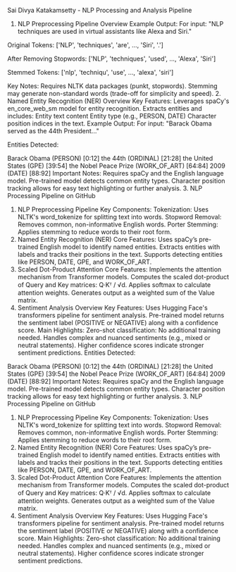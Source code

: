 Sai Divya Katakamsetty - NLP Processing and Analysis Pipeline
1. NLP Preprocessing Pipeline Overview
Example Output:
For input: "NLP techniques are used in virtual assistants like Alexa and Siri."

Original Tokens:
['NLP', 'techniques', 'are', ..., 'Siri', '.']

After Removing Stopwords:
['NLP', 'techniques', 'used', ..., 'Alexa', 'Siri']

Stemmed Tokens:
['nlp', 'techniqu', 'use', ..., 'alexa', 'siri']

Key Notes:
Requires NLTK data packages (punkt, stopwords).
Stemming may generate non-standard words (trade-off for simplicity and speed).
2. Named Entity Recognition (NER) Overview
Key Features:
Leverages spaCy's en_core_web_sm model for entity recognition.
Extracts entities and includes:
Entity text content
Entity type (e.g., PERSON, DATE)
Character position indices in the text.
Example Output:
For input: "Barack Obama served as the 44th President..."

Entities Detected:

Barack Obama (PERSON) [0:12]
the 44th (ORDINAL) [21:28]
the United States (GPE) [39:54]
the Nobel Peace Prize (WORK_OF_ART) [64:84]
2009 (DATE) [88:92]
Important Notes:
Requires spaCy and the English language model.
Pre-trained model detects common entity types.
Character position tracking allows for easy text highlighting or further analysis.
3. NLP Processing Pipeline on GitHub
1. NLP Preprocessing Pipeline
Key Components:
Tokenization: Uses NLTK's word_tokenize for splitting text into words.
Stopword Removal: Removes common, non-informative English words.
Porter Stemming: Applies stemming to reduce words to their root form.
2. Named Entity Recognition (NER)
Core Features:
Uses spaCy’s pre-trained English model to identify named entities.
Extracts entities with labels and tracks their positions in the text.
Supports detecting entities like PERSON, DATE, GPE, and WORK_OF_ART.
3. Scaled Dot-Product Attention
Core Features:
Implements the attention mechanism from Transformer models.
Computes the scaled dot-product of Query and Key matrices: Q·Kᵀ / √d.
Applies softmax to calculate attention weights.
Generates output as a weighted sum of the Value matrix.
4. Sentiment Analysis Overview
Key Features:
Uses Hugging Face's transformers pipeline for sentiment analysis.
Pre-trained model returns the sentiment label (POSITIVE or NEGATIVE) along with a confidence score.
Main Highlights:
Zero-shot classification: No additional training needed.
Handles complex and nuanced sentiments (e.g., mixed or neutral statements).
Higher confidence scores indicate stronger sentiment predictions.
Entities Detected:

Barack Obama (PERSON) [0:12]
the 44th (ORDINAL) [21:28]
the United States (GPE) [39:54]
the Nobel Peace Prize (WORK_OF_ART) [64:84]
2009 (DATE) [88:92]
Important Notes:
Requires spaCy and the English language model.
Pre-trained model detects common entity types.
Character position tracking allows for easy text highlighting or further analysis.
3. NLP Processing Pipeline on GitHub
1. NLP Preprocessing Pipeline
Key Components:
Tokenization: Uses NLTK's word_tokenize for splitting text into words.
Stopword Removal: Removes common, non-informative English words.
Porter Stemming: Applies stemming to reduce words to their root form.
2. Named Entity Recognition (NER)
Core Features:
Uses spaCy’s pre-trained English model to identify named entities.
Extracts entities with labels and tracks their positions in the text.
Supports detecting entities like PERSON, DATE, GPE, and WORK_OF_ART.
3. Scaled Dot-Product Attention
Core Features:
Implements the attention mechanism from Transformer models.
Computes the scaled dot-product of Query and Key matrices: Q·Kᵀ / √d.
Applies softmax to calculate attention weights.
Generates output as a weighted sum of the Value matrix.
4. Sentiment Analysis Overview
Key Features:
Uses Hugging Face's transformers pipeline for sentiment analysis.
Pre-trained model returns the sentiment label (POSITIVE or NEGATIVE) along with a confidence score.
Main Highlights:
Zero-shot classification: No additional training needed.
Handles complex and nuanced sentiments (e.g., mixed or neutral statements).
Higher confidence scores indicate stronger sentiment predictions.



